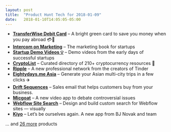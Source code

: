 ```yaml
---
layout: post
title:  "Product Hunt Tech for 2018-01-09"
date:   2018-01-10T14:05:05-05:00
---
```


* **[TransferWise Debit Card](https://www.producthunt.com/posts/transferwise-debit-card?utm_campaign=producthunt-api&utm_medium=api&utm_source=Application%3A+Daily+Digest+RSS+%28ID%3A+3202%29)** – A bright green card to save you money when you pay abroad 💳💱
* **[Intercom on Marketing](https://www.producthunt.com/posts/intercom-on-marketing?utm_campaign=producthunt-api&utm_medium=api&utm_source=Application%3A+Daily+Digest+RSS+%28ID%3A+3202%29)** – The marketing book for startups
* **[Startup Demo Videos 💡](https://www.producthunt.com/posts/startup-demo-videos?utm_campaign=producthunt-api&utm_medium=api&utm_source=Application%3A+Daily+Digest+RSS+%28ID%3A+3202%29)** – Demo videos from the early days of successful startups
* **[CryptoList](https://www.producthunt.com/posts/cryptolist?utm_campaign=producthunt-api&utm_medium=api&utm_source=Application%3A+Daily+Digest+RSS+%28ID%3A+3202%29)** – Curated directory of 210+ cryptocurrency resources 💎
* **[Ripple](https://www.producthunt.com/posts/ripple-7?utm_campaign=producthunt-api&utm_medium=api&utm_source=Application%3A+Daily+Digest+RSS+%28ID%3A+3202%29)** – A new professional network from the creators of Tinder
* **[Eightydays.me Asia](https://www.producthunt.com/posts/eightydays-me-asia?utm_campaign=producthunt-api&utm_medium=api&utm_source=Application%3A+Daily+Digest+RSS+%28ID%3A+3202%29)** – Generate your Asian multi-city trips in a few clicks ✈️
* **[Drift Sequences](https://www.producthunt.com/posts/drift-sequences?utm_campaign=producthunt-api&utm_medium=api&utm_source=Application%3A+Daily+Digest+RSS+%28ID%3A+3202%29)** – Sales email that helps customers buy from your business.
* **[Micgoat](https://www.producthunt.com/posts/micgoat?utm_campaign=producthunt-api&utm_medium=api&utm_source=Application%3A+Daily+Digest+RSS+%28ID%3A+3202%29)** – A new video app to debate controversial issues
* **[Webflow Site Search](https://www.producthunt.com/posts/webflow-site-search?utm_campaign=producthunt-api&utm_medium=api&utm_source=Application%3A+Daily+Digest+RSS+%28ID%3A+3202%29)** – Design and build custom search for Webflow sites — visually
* **[Kiyo](https://www.producthunt.com/posts/kiyo?utm_campaign=producthunt-api&utm_medium=api&utm_source=Application%3A+Daily+Digest+RSS+%28ID%3A+3202%29)** – Let’s be ourselves again. A new app from BJ Novak and team

… and [26 more](https://www.producthunt.com/tech) products